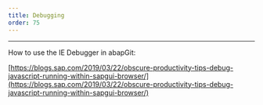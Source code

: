 ```yaml
---
title: Debugging
order: 75
---
```


*******************************

How to use the IE Debugger in abapGit:

[https://blogs.sap.com/2019/03/22/obscure-productivity-tips-debug-javascript-running-within-sapgui-browser/](https://blogs.sap.com/2019/03/22/obscure-productivity-tips-debug-javascript-running-within-sapgui-browser/)
